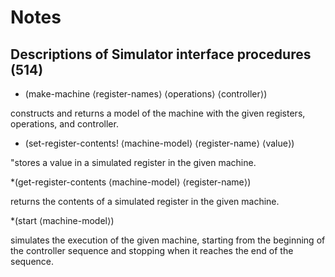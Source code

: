 # Notes

## Descriptions of Simulator interface procedures (514)

* (make-machine ⟨register-names⟩ ⟨operations⟩ ⟨controller⟩)

constructs and returns a model of the machine with the given registers, operations, and controller.

* (set-register-contents! ⟨machine-model⟩ ⟨register-name⟩ ⟨value⟩)

"stores a value in a simulated register in the given machine.

*(get-register-contents ⟨machine-model⟩ ⟨register-name⟩)

returns the contents of a simulated register in the given machine.

*(start ⟨machine-model⟩)

simulates the execution of the given machine, starting from the beginning of the controller sequence and stopping when
it reaches the end of the sequence.
